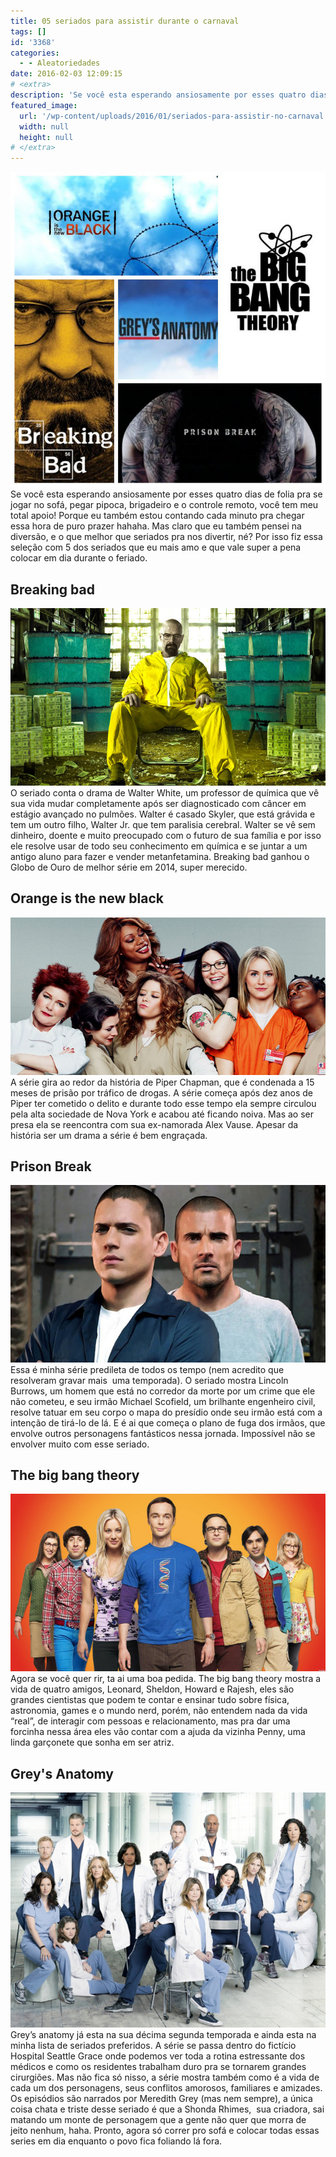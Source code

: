 ```yaml
---
title: 05 seriados para assistir durante o carnaval
tags: []
id: '3368'
categories:
  - - Aleatoriedades
date: 2016-02-03 12:09:15
# <extra>
description: 'Se você esta esperando ansiosamente por esses quatro dias de folia pra se jogar no sofá, pegar pipoca, brigadeiro e o controle remoto, você tem meu total apoio! Porque eu também estou contando cada minuto pra chegar essa hora de puro prazer hahaha. Mas claro que eu também pensei na diversão, e o que melhor que seriados pra nos divertir, né? Por isso fiz essa seleção com 5 dos seriados que eu mais amo e que vale super a pena colocar em dia durante o feriado. Breaking bad O seriado conta o drama de Walter White, um professor de química que vê sua vida mudar completamente após ser diagnosticado com câncer em estágio avançado no pulmões. Walter é casado Skyler, que está grávida e tem um outro filho, Walter Jr. que tem paralisia cerebral. Walter se vê sem dinheiro, doente &hellip;'
featured_image: 
  url: '/wp-content/uploads/2016/01/seriados-para-assistir-no-carnaval.jpg'
  width: null
  height: null
# </extra>
---
```


[![seriados para o carnaval ](/wp-content/uploads/2016/01/seriados-para-assistir-no-carnaval.jpg)](/wp-content/uploads/2016/01/seriados-para-assistir-no-carnaval.jpg) Se você esta esperando ansiosamente por esses quatro dias de folia pra se jogar no sofá, pegar pipoca, brigadeiro e o controle remoto, você tem meu total apoio! Porque eu também estou contando cada minuto pra chegar essa hora de puro prazer hahaha. Mas claro que eu também pensei na diversão, e o que melhor que seriados pra nos divertir, né? Por isso fiz essa seleção com 5 dos seriados que eu mais amo e que vale super a pena colocar em dia durante o feriado.

## **Breaking bad**

[![Breaking bad - Walter White](/wp-content/uploads/2016/01/Breaking-Bad-Heisenberg.jpg)](/wp-content/uploads/2016/01/Breaking-Bad-Heisenberg.jpg) O seriado conta o drama de Walter White, um professor de química que vê sua vida mudar completamente após ser diagnosticado com câncer em estágio avançado no pulmões. Walter é casado Skyler, que está grávida e tem um outro filho, Walter Jr. que tem paralisia cerebral. Walter se vê sem dinheiro, doente e muito preocupado com o futuro de sua família e por isso ele resolve usar de todo seu conhecimento em química e se juntar a um antigo aluno para fazer e vender metanfetamina. Breaking bad ganhou o Globo de Ouro de melhor série em 2014, super merecido.

## Orange is the new black

[![Orange is the new black -  Piper Chapman](/wp-content/uploads/2016/01/Orange-is-the-New-Black-Cast.jpg)](/wp-content/uploads/2016/01/Orange-is-the-New-Black-Cast.jpg) A série gira ao redor da história de Piper Chapman, que é condenada a 15 meses de prisão por tráfico de drogas. A série começa após dez anos de Piper ter cometido o delito e durante todo esse tempo ela sempre circulou pela alta sociedade de Nova York e acabou até ficando noiva. Mas ao ser presa ela se reencontra com sua ex-namorada Alex Vause. Apesar da história ser um drama a série é bem engraçada.

## Prison Break

[![Prison BREAK](/wp-content/uploads/2016/01/wentworth-miller-dominic-purcell-prison-break-fox.jpg)](/wp-content/uploads/2016/01/wentworth-miller-dominic-purcell-prison-break-fox.jpg) Essa é minha série predileta de todos os tempo (nem acredito que resolveram gravar mais  uma temporada). O seriado mostra Lincoln Burrows, um homem que está no corredor da morte por um crime que ele não cometeu, e seu irmão Michael Scofield, um brilhante engenheiro civil, resolve tatuar em seu corpo o mapa do presídio onde seu irmão está com a intenção de tirá-lo de lá. E é ai que começa o plano de fuga dos irmãos, que envolve outros personagens fantásticos nessa jornada. Impossível não se envolver muito com esse seriado.

## The big bang theory

[![serie The big bang theory](/wp-content/uploads/2016/01/The-big-bang-theory.jpg)](/wp-content/uploads/2016/01/The-big-bang-theory.jpg) Agora se você quer rir, ta ai uma boa pedida. The big bang theory mostra a vida de quatro amigos, Leonard, Sheldon, Howard e Rajesh, eles são grandes cientistas que podem te contar e ensinar tudo sobre física, astronomia, games e o mundo nerd, porém, não entendem nada da vida “real”, de interagir com pessoas e relacionamento, mas pra dar uma forcinha nessa área eles vão contar com a ajuda da vizinha Penny, uma linda garçonete que sonha em ser atriz.

## Grey's Anatomy

[![Serie  - Grey's anatomy](/wp-content/uploads/2016/01/greys-anatomy-cast3.jpg)](/wp-content/uploads/2016/01/greys-anatomy-cast3.jpg) Grey’s anatomy já esta na sua décima segunda temporada e ainda esta na minha lista de seriados preferidos. A série se passa dentro do fictício Hospital Seattle Grace onde podemos ver toda a rotina estressante dos médicos e como os residentes trabalham duro pra se tornarem grandes cirurgiões. Mas não fica só nisso, a série mostra também como é a vida de cada um dos personagens, seus conflitos amorosos, familiares e amizades. Os episódios são narrados por Meredith Grey (mas nem sempre), a única coisa chata e triste desse seriado é que a Shonda Rhimes,  sua criadora, sai matando um monte de personagem que a gente não quer que morra de jeito nenhum, haha. Pronto, agora só correr pro sofá e colocar todas essas series em dia enquanto o povo fica foliando lá fora.
